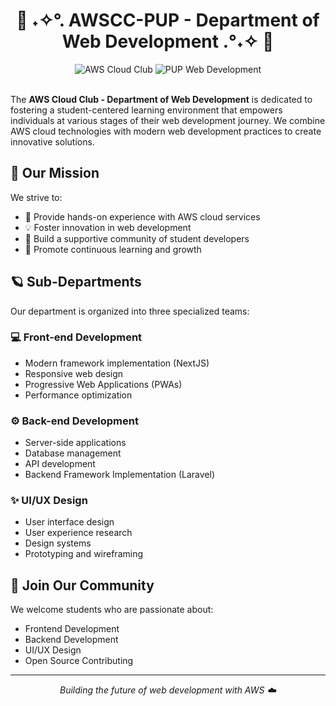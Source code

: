 <h1 align='center'>👾 ˖✧°. AWSCC-PUP - Department of Web Development .°˖✧ 🌌</h1>

<div align="center">
  <img src="https://img.shields.io/badge/AWS-Cloud%20Club-FF9900?style=for-the-badge&logo=amazon-aws" alt="AWS Cloud Club"/>
  <img src="https://img.shields.io/badge/PUP-Web%20Dev-800000?style=for-the-badge" alt="PUP Web Development"/>
</div>

<br/>

The **AWS Cloud Club - Department of Web Development** is dedicated to fostering a student-centered learning environment that empowers individuals at various stages of their web development journey. We combine AWS cloud technologies with modern web development practices to create innovative solutions.

## 🚀 Our Mission

We strive to:
- 🎯 Provide hands-on experience with AWS cloud services
- 💡 Foster innovation in web development
- 🤝 Build a supportive community of student developers
- 🌱 Promote continuous learning and growth

## 🪐 Sub-Departments

Our department is organized into three specialized teams:

### 💻 Front-end Development
- Modern framework implementation (NextJS)
- Responsive web design
- Progressive Web Applications (PWAs)
- Performance optimization

### ⚙️ Back-end Development
- Server-side applications
- Database management
- API development
- Backend Framework Implementation (Laravel)

### ✨ UI/UX Design
- User interface design
- User experience research
- Design systems
- Prototyping and wireframing

## 🤝 Join Our Community

We welcome students who are passionate about:
- Frontend Development
- Backend Development
- UI/UX Design
- Open Source Contributing

---

<div align="center">
  <i>Building the future of web development with AWS ☁️</i>
  <br/>
  <br/>
</div>
